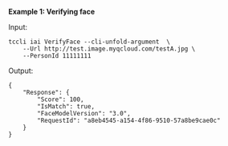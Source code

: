 **Example 1: Verifying face**



Input: 

```
tccli iai VerifyFace --cli-unfold-argument  \
    --Url http://test.image.myqcloud.com/testA.jpg \
    --PersonId 11111111
```

Output: 
```
{
    "Response": {
        "Score": 100,
        "IsMatch": true,
        "FaceModelVersion": "3.0",
        "RequestId": "a8eb4545-a154-4f86-9510-57a8be9cae0c"
    }
}
```

